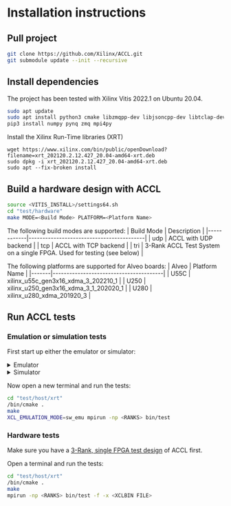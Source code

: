 # Installation instructions

## Pull project
```sh
git clone https://github.com/Xilinx/ACCL.git
git submodule update --init --recursive
```

## Install dependencies
The project has been tested with Xilinx Vitis 2022.1 on Ubuntu 20.04.
```sh
sudo apt update
sudo apt install python3 cmake libzmqpp-dev libjsoncpp-dev libtclap-dev libopenmpi-dev xvfb
pip3 install numpy pynq zmq mpi4py
```
Install the Xilinx Run-Time libraries (XRT)
```
wget https://www.xilinx.com/bin/public/openDownload?filename=xrt_202120.2.12.427_20.04-amd64-xrt.deb
sudo dpkg -i xrt_202120.2.12.427_20.04-amd64-xrt.deb
sudo apt --fix-broken install
```

## Build a hardware design with ACCL

```sh
source <VITIS_INSTALL>/settings64.sh
cd "test/hardware"
make MODE=<Build Mode> PLATFORM=<Platform Name>
```

The following build modes are supported:
| Build Mode | Description                              |
|------------|------------------------------------------|
| udp        | ACCL with UDP backend                    |
| tcp        | ACCL with TCP backend                    |
| tri        | 3-Rank ACCL Test System on a single FPGA. Used for testing (see below) |

The following platforms are supported for Alveo boards:
| Alveo | Platform Name                          |
|-------|----------------------------------------|
| U55C  | xilinx_u55c_gen3x16_xdma_3_202210_1    |
| U250  | xilinx_u250_gen3x16_xdma_3_1_202020_1  |
| U280  | xilinx_u280_xdma_201920_3              |

## Run ACCL tests
### Emulation or simulation tests
First start up either the emulator or simulator:
<details>
  <summary>Emulator</summary>
  ```sh
  cd "test/model/emulator"
  source <VITIS_INSTALL>/settings64.sh
  /bin/cmake .
  python3 run.py -n <RANKS>
  ```
</details>

<details>
  <summary>Simulator</summary>

  ```sh
  cd "kernels/cclo"
  source <VIVADO_INSTALL>/settings64.sh
  make STACK_TYPE=TCP EN_FANIN=1 simdll
  cd "../../test/model/simulation"
  source <VITIS_INSTALL>/settings64.sh
  /bin/cmake .
  python3 run.py -n <RANKS>
  ```
</details>

Now open a new terminal and run the tests:
```sh
cd "test/host/xrt"
/bin/cmake .
make
XCL_EMULATION_MODE=sw_emu mpirun -np <RANKS> bin/test
```

### Hardware tests
Make sure you have a [3-Rank, single FPGA test design](#build-a-hardware-design-with-accl) of
ACCL first.

Open a terminal and run the tests:
```sh
cd "test/host/xrt"
/bin/cmake .
make
mpirun -np <RANKS> bin/test -f -x <XCLBIN FILE>
```

